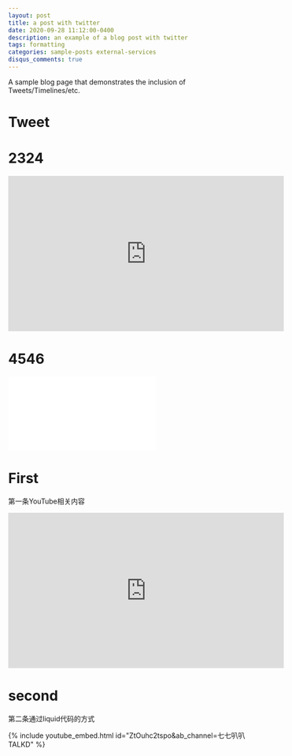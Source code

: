 ```yaml
---
layout: post
title: a post with twitter
date: 2020-09-28 11:12:00-0400
description: an example of a blog post with twitter
tags: formatting
categories: sample-posts external-services
disqus_comments: true
---
```


A sample blog page that demonstrates the inclusion of Tweets/Timelines/etc.

# Tweet



# 2324

<iframe width="560" height="315" src="https://www.youtube.com/embed/Z8WsdEqap5w?si=VmS3L5LVLqxHf6UH" title="YouTube video player" frameborder="0" allow="accelerometer; autoplay; clipboard-write; encrypted-media; gyroscope; picture-in-picture; web-share" referrerpolicy="strict-origin-when-cross-origin" allowfullscreen></iframe>


# 4546


<iframe src="//player.bilibili.com/player.html?isOutside=true&aid=816339741&bvid=BV1hG4y1H7iZ&cid=853111277&p=1" scrolling="no" border="0" frameborder="no" framespacing="0" allowfullscreen="true"></iframe>


# First
第一条YouTube相关内容
<iframe width="560" height="315" src="https://www.youtube.com/embed/mfRkhNTh0xE?si=413mRjkBkE3KAqf2" title="YouTube video player" frameborder="0" allow="accelerometer; autoplay; clipboard-write; encrypted-media; gyroscope; picture-in-picture; web-share" referrerpolicy="strict-origin-when-cross-origin" allowfullscreen></iframe>



# second
第二条通过liquid代码的方式

{% include youtube_embed.html id="ZtOuhc2tspo&ab_channel=七七叭叭TALKD" %}


